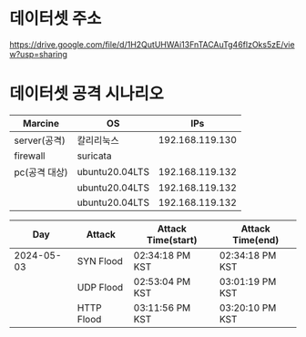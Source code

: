# 데이터셋 주소
https://drive.google.com/file/d/1H2QutUHWAi13FnTACAuTg46flzOks5zE/view?usp=sharing


# 데이터셋 공격 시나리오

|Marcine|OS|IPs|
|-------|--|---|
|server(공격)|칼리리눅스|192.168.119.130|
|firewall|suricata||
|pc(공격 대상)|ubuntu20.04LTS|192.168.119.132|
||ubuntu20.04LTS|192.168.119.132|
||ubuntu20.04LTS|192.168.119.132|




|Day|Attack|Attack Time(start)|Attack Time(end)|
|---|------|------------------|----------------|
|2024-05-03|SYN Flood|02:34:18 PM KST|02:34:18 PM KST|
||UDP Flood|02:53:04 PM KST|03:01:19 PM KST|
||HTTP Flood|03:11:56 PM KST|03:20:10 PM KST|



